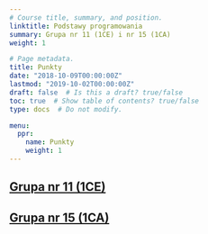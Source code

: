 ```yaml
---
# Course title, summary, and position.
linktitle: Podstawy programowania 
summary: Grupa nr 11 (1CE) i nr 15 (1CA)
weight: 1

# Page metadata.
title: Punkty
date: "2018-10-09T00:00:00Z"
lastmod: "2019-10-02T00:00:00Z"
draft: false  # Is this a draft? true/false
toc: true  # Show table of contents? true/false
type: docs  # Do not modify.

menu:
  ppr:
    name: Punkty
    weight: 1
---
```


## [Grupa nr 11 (1CE)](files/oceny-grupa-11.tsv)
## [Grupa nr 15 (1CA)](files/oceny-grupa-15.tsv)

